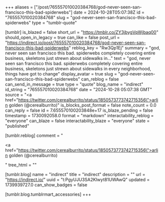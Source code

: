 +++
aliases = ["/post/765557010020384768/god-never-seen-san-francisco-this-bad-spiderwebs"]
date = 2024-10-28T05:07:38Z
id = "765557010020384768"
slug = "god-never-seen-san-francisco-this-bad-spiderwebs"
type = "tumblr-quote"

[tumblr]
is_blazed = false
short_url = "https://tmblr.co/ZY3jbygVpWjbaq00"
should_open_in_legacy = true
can_like = false
post_url = "https://indirect.io/post/765557010020384768/god-never-seen-san-francisco-this-bad-spiderwebs"
reblog_key = "Rw3Qp1Ej"
summary = "god, never seen san francisco this bad. spiderwebs completely covering entire business, skeletons just strewn about sidewalks in..."
text = "god, never seen san francisco this bad. spiderwebs completely covering entire business, skeletons just strewn about sidewalks in every neighborhood, things have got to change"
display_avatar = true
slug = "god-never-seen-san-francisco-this-bad-spiderwebs"
can_reblog = false
can_send_in_message = true
type = "quote"
blog_name = "indirect"
id_string = "765557010020384768"
date = "2024-10-28 05:07:38 GMT"
source = "<a href=\"https://twitter.com/cerealburrito/status/1850573773742715356\">arlin golden (@cerealburrito)</a>"
is_blocks_post_format = false
note_count = 0.0
can_reply = false
id = 7.655570100203848e+17
is_blaze_pending = false
timestamp = 1730092058.0
format = "markdown"
interactability_reblog = "everyone"
can_blaze = false
interactability_blaze = "everyone"
state = "published"

[tumblr.reblog]
comment = "<p><a href=\"https://twitter.com/cerealburrito/status/1850573773742715356\">arlin golden (@cerealburrito)</a></p>"
tree_html = ""

[tumblr.blog]
name = "indirect"
title = "indirect"
description = ""
url = "https://indirect.io/"
uuid = "t:PgyUJU3SA2Klwyt81UWAwQ"
updated = 1739939727.0
can_show_badges = false

[tumblr.blog.tumblrmart_accessories]
+++
